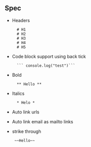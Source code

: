 ## Spec

- Headers

  ```
    # H1
    # H2
    # H3
    # H4
    # H5

  ```

- Code block support using back tick

  ````
    ``` console.log("test")```
  ````

- Bold
  ```
    ** Hello **
  ```
- Italics
  ```
    * Helo *
  ```
- Auto link urls
- Auto link email as mailto links
- strike through
  ```
   ~~Hello~~
  ```
